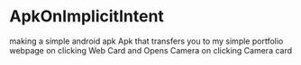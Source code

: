 # ApkOnImplicitIntent
making a simple android apk
Apk that transfers you to my simple portfolio webpage on clicking Web Card and Opens Camera on clicking Camera card
